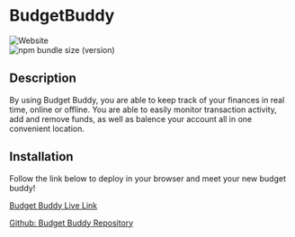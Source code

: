 # BudgetBuddy

<img alt="Website" src="https://img.shields.io/website?down_color=grey&down_message=offline&style=for-the-badge&up_color=orange&up_message=online&url=https%3A%2F%2Fog-budget-buddy.herokuapp.com%2F"><br>
<img alt="npm bundle size (version)" src="https://img.shields.io/bundlephobia/min/mongoose/5.10.15?color=gold&label=mongoose&logoColor=purple&style=for-the-badge">

## Description

By using Budget Buddy, you are able to keep track of your finances in real time, online or offline. You are able to easily monitor transaction activity, add and remove funds, as well as balence your account all in one convenient location.

## Installation

Follow the link below to deploy in your browser and meet your new budget buddy!

<a href = "https://og-budget-buddy.herokuapp.com/"> Budget Buddy Live Link</a>


<a href = "https://github.com/hallewehmeyer/BudgetBuddy"> Github: Budget Buddy Repository </a>
